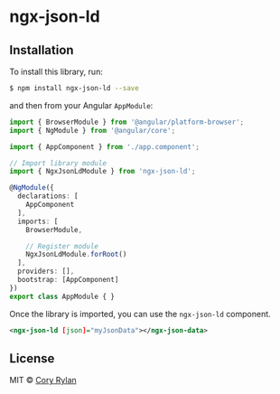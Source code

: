 # ngx-json-ld

## Installation

To install this library, run:

```bash
$ npm install ngx-json-ld --save
```

and then from your Angular `AppModule`:

```typescript
import { BrowserModule } from '@angular/platform-browser';
import { NgModule } from '@angular/core';

import { AppComponent } from './app.component';

// Import library module
import { NgxJsonLdModule } from 'ngx-json-ld';

@NgModule({
  declarations: [
    AppComponent
  ],
  imports: [
    BrowserModule,

    // Register module
    NgxJsonLdModule.forRoot()
  ],
  providers: [],
  bootstrap: [AppComponent]
})
export class AppModule { }
```

Once the library is imported, you can use the `ngx-json-ld` component.

```xml
<ngx-json-ld [json]="myJsonData"></ngx-json-data>
```

## License

MIT © [Cory Rylan](https://coryrylan.com)
